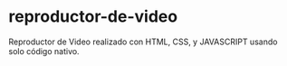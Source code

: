 # reproductor-de-video

Reproductor de Video realizado con HTML, CSS, y JAVASCRIPT usando solo código nativo.
